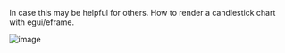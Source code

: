 In case this may be helpful for others. How to render a candlestick chart with egui/eframe.

![image](https://user-images.githubusercontent.com/35302283/208309511-77e07dca-b984-4c18-bae2-ba421c4792a7.png)
